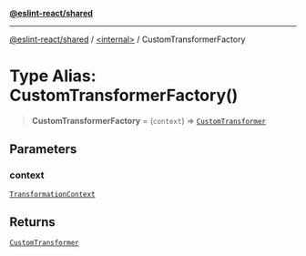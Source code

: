 [**@eslint-react/shared**](../../README.md)

***

[@eslint-react/shared](../../README.md) / [\<internal\>](../README.md) / CustomTransformerFactory

# Type Alias: CustomTransformerFactory()

> **CustomTransformerFactory** = (`context`) => [`CustomTransformer`](../interfaces/CustomTransformer.md)

## Parameters

### context

[`TransformationContext`](../interfaces/TransformationContext.md)

## Returns

[`CustomTransformer`](../interfaces/CustomTransformer.md)
